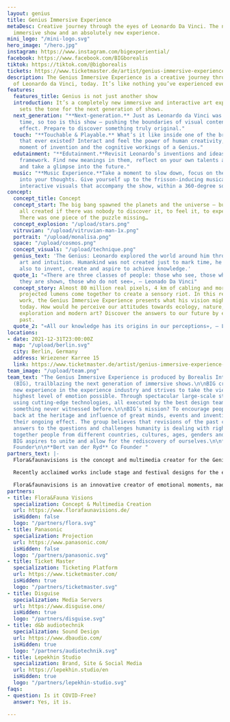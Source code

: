 ```yaml
---
layout: genius
title: Genius Immersive Experience
metaDesc: Creative journey through the eyes of Leonardo Da Vinci. The next-generation
  immersive show and an absolutely new experience.
mini_logo: "/mini-logo.svg"
hero_image: "/hero.jpg"
instagram: https://www.instagram.com/bigexperiential/
facebook: https://www.facebook.com/BIGborealis
tiktok: https://tiktok.com/@bigborealis
tickets: https://www.ticketmaster.de/artist/genius-immersive-experience-tickets/1111663
description: The Genius Immersive Experience is a creative journey through the eyes
  of Leonardo da Vinci, today. It’s like nothing you’ve experienced ever before.
features:
  features_title: Genius is not just another show
  introduction: It’s a completely new immersive and interactive art experience that
    sets the tone for the next generation of shows.
  next_generation: "**Next-generation.** Just as Leonardo da Vinci was ahead of his
    time, so too is this show – pushing the boundaries of visual content to astonishing
    effect. Prepare to discover something truly original."
  touch: "**Touchable & Playable.** What’s it like inside one of the brightest minds
    that ever existed? Interact and feel the power of human creativity, the light-bulb
    moment of invention and the cognitive workings of a Genius."
  edutainment: "**Edutainment.**Revisit Leonardo’s inventions and ideas within a modern
    framework. Find new meanings in them, reflect on your own talents and endeavours,
    and take a glimpse into the future."
  music: "**Music Experience.**Take a moment to slow down, focus on the now and tune
    into your thoughts. Give yourself up to the frisson-inducing musical score and
    interactive visuals that accompany the show, within a 360-degree soundscape."
concept:
  concept_title: Concept
  concept_start: The big bang spawned the planets and the universe – but why was it
    all created if there was nobody to discover it, to feel it, to experience it?
    There was one piece of the puzzle missing…
  concept_explosion: "/upload/stars.png"
  vitruvian: "/upload/vitruvian-man-1x.png"
  portrait: "/upload/monalisa.png"
  space: "/upload/cosmos.png"
  concept_visuals: "/upload/technique.png"
  genius_text: 'The Genius: Leonardo explored the world around him through science,
    art and intuition. Humankind was not created just to mark time, he realised, but
    also to invent, create and aspire to achieve knowledge.'
  quote_1: "«There are three classes of people: those who see, those who see when
    they are shown, those who do not see», — Leonado Da Vinci"
  concept_story: Almost 80 million real pixels, 4 km of cabling and more than 350,000
    projected lumens come together to create a sensory riot. In this revision of Leonardo’s
    work, the Genius Immersive Experience presents what his vision might have been
    today. How would he perceive our attitudes towards ecology, nature, science, space
    exploration and modern art? Discover the answers to our future by examining our
    past.
  quote_2: "«All our knowledge has its origins in our perceptions», — Leonado Da Vinci"
locations:
- date: 2021-12-31T23:00:00Z
  map: "/upload/berlin.svg"
  city: Berlin, Germany
  address: Wriezener Karree 15
  link: https://www.ticketmaster.de/artist/genius-immersive-experience-tickets/1111663
team_image: "/upload/team.png"
team_text: "The Genius Immersive Experience is produced by Borealis Interactive Group
  (BIG), trailblazing the next generation of immersive shows.\n\nBIG creates an entirely
  new experience in the experience industry and strives to take the viewer to the
  highest level of emotion possible. Through spectacular large-scale story-telling
  using cutting-edge technologies, all executed by the best design teams, it achieves
  something never witnessed before.\n\nBIG’s mission? To encourage people to look
  back at the heritage and influence of great minds, events and inventions, and reconsider
  their ongoing effect. The group believes that revisions of the past can provide
  answers to the questions and challenges humanity is dealing with right now. By bringing
  together people from different countries, cultures, ages, genders and backgrounds,
  BIG aspires to unite and allow for the rediscovery of ourselves.\n\n**Jeffrey Jah**
  Founder\n\n**Bert van der Ryd** Co Founder "
partners_text: |-
  Flora&faunavisions is the concept and multimedia creator for the Genius Immersive Experience. For more than 20 years, this internationally award-winning design studio has been bringing immersive and interactive experiences to life — from exhibitions and live music shows to fashion events and stage productions.

  Recently acclaimed works include stage and festival designs for the electronic artists Solomun and Paul Kalkbrenner, and curating and designing the interactive exhibition Olympus Perspective Playground, which travelled to more than 10 countries. The studio also designed the spatial musical production Dragon Spring Phoenix Rise, which showed in New York City then China, and is currently designing Wagner’s The Ring Cycle for Opera Australia, to be premiered in 2023.

  Flora&faunavisions is an innovative creator of emotional moments, made up of an ecosystem of design professionals who specialise in the art of creating inspired content across industries and beyond expectations.
partners:
- title: Flora&Fauna Visions
  specialization: Concept & Multimedia Creation
  url: https://www.florafaunavisions.de/
  isHidden: false
  logo: "/partners/flora.svg"
- title: Panasonic
  specialization: Projection
  url: https://www.panasonic.com/
  isHidden: false
  logo: "/partners/panasonic.svg"
- title: Ticket Master
  specialization: Ticketing Platform
  url: https://www.ticketmaster.com/
  isHidden: true
  logo: "/partners/ticketmaster.svg"
- title: Disguise
  specialization: Media Servers
  url: https://www.disguise.one/
  isHidden: true
  logo: "/partners/disguise.svg"
- title: d&b audiotechnik
  specialization: Sound Design
  url: https://www.dbaudio.com/
  isHidden: true
  logo: "/partners/audiotechnik.svg"
- title: Lepekhin Studio
  specialization: Brand, Site & Social Media
  url: https://lepekhin.studio/en
  isHidden: true
  logo: "/partners/lepekhin-studio.svg"
faqs:
- question: Is it COVID-Free?
  answer: Yes, it is.

---
```


